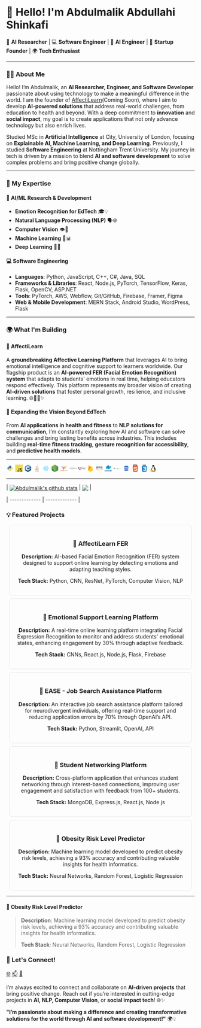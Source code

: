 # 👋 Hello! I'm Abdulmalik Abdullahi Shinkafi

🔹 **AI Researcher** | 💻 **Software Engineer** | 🤖 **AI Engineer** | 🚀 **Startup Founder** | 🌍 **Tech Enthusiast**

---

### 👨‍💻 About Me

Hello! I’m Abdulmalik, an **AI Researcher, Engineer, and Software Developer** passionate about using technology to make a meaningful difference in the world. I am the founder of [AffectiLearn](https://github.com/AffectiLearn)(Coming Soon), where I aim to develop **AI-powered solutions** that address real-world challenges, from education to health and beyond. With a deep commitment to **innovation** and **social impact**, my goal is to create applications that not only advance technology but also enrich lives.

Studied MSc in **Artificial Intelligence** at City, University of London, focusing on **Explainable AI, Machine Learning, and Deep Learning**. Previously, I studied **Software Engineering** at Nottingham Trent University. My journey in tech is driven by a mission to blend **AI and software development** to solve complex problems and bring positive change globally.

---

### 🌟 My Expertise

#### 🧠 AI/ML Research & Development
- **Emotion Recognition for EdTech** 🎓💡
- **Natural Language Processing (NLP)** 🗣️🌐
- **Computer Vision** 👁️📸
- **Machine Learning** 🤖📊
- **Deep Learning** 🧠💥

#### 💻 Software Engineering
- **Languages**: Python, JavaScript, C++, C#, Java, SQL
- **Frameworks & Libraries**: React, Node.js, PyTorch, TensorFlow, Keras, Flask, OpenCV, ASP.NET
- **Tools**: PyTorch, AWS, Webflow, Git/GitHub, Firebase, Framer, Figma
- **Web & Mobile Development**: MERN Stack, Android Studio, WordPress, Flask

---

### 🌍 What I'm Building

#### 🚀 AffectiLearn  
A **groundbreaking Affective Learning Platform** that leverages AI to bring emotional intelligence and cognitive support to learners worldwide. Our flagship product is an **AI-powered FER (Facial Emotion Recognition) system** that adapts to students' emotions in real time, helping educators respond effectively. This platform represents my broader vision of creating **AI-driven solutions** that foster personal growth, resilience, and inclusive learning. 🌐👩‍🏫✨

#### 🧩 Expanding the Vision Beyond EdTech  
From **AI applications in health and fitness** to **NLP solutions for communication**, I’m constantly exploring how AI and software can solve challenges and bring lasting benefits across industries. This includes building **real-time fitness tracking**, **gesture recognition for accessibility**, and **predictive health models**.

---
<code><img height="20" alt="python" src="https://raw.githubusercontent.com/github/explore/master/topics/python/python.png"></code>
<code><img height="20" alt="javascript" src="https://raw.githubusercontent.com/github/explore/master/topics/javascript/javascript.png"></code>
<code><img height="20" alt="c++" src="https://raw.githubusercontent.com/github/explore/master/topics/cpp/cpp.png"></code>
<code><img height="20" alt="java" src="https://raw.githubusercontent.com/github/explore/master/topics/java/java.png"></code>
<code><img height="20" alt="react" src="https://raw.githubusercontent.com/github/explore/master/topics/react/react.png"></code>
<code><img height="20" alt="nodejs" src="https://raw.githubusercontent.com/github/explore/master/topics/nodejs/nodejs.png"></code>
<code><img height="20" alt="tensorflow" src="https://raw.githubusercontent.com/github/explore/master/topics/tensorflow/tensorflow.png"></code>
<code><img height="20" alt="pytorch" src="https://raw.githubusercontent.com/github/explore/master/topics/pytorch/pytorch.png"></code>
<code><img height="20" alt="flask" src="https://raw.githubusercontent.com/github/explore/master/topics/flask/flask.png"></code>
<code><img height="20" alt="firebase" src="https://raw.githubusercontent.com/github/explore/master/topics/firebase/firebase.png"></code>
<code><img height="20" alt="aws" src="https://raw.githubusercontent.com/github/explore/master/topics/aws/aws.png"></code>
<code><img height="20" alt="docker" src="https://raw.githubusercontent.com/github/explore/master/topics/docker/docker.png"></code>
<code><img height="20" alt="mongodb" src="https://raw.githubusercontent.com/github/explore/master/topics/mongodb/mongodb.png"></code>
<code><img height="20" alt="sql" src="https://raw.githubusercontent.com/github/explore/master/topics/sql/sql.png"></code>
<code><img height="20" alt="html5" src="https://raw.githubusercontent.com/github/explore/master/topics/html/html.png"></code>
<code><img height="20" alt="css3" src="https://raw.githubusercontent.com/github/explore/master/topics/css/css.png"></code>
<code><img height="20" alt="linux" src="https://raw.githubusercontent.com/github/explore/master/topics/linux/linux.png"></code> 

---

| <a href="https://github.com/anuraghazra/github-readme-stats"><img align="center" src="https://github-readme-stats.vercel.app/api?username=Shinkerphy&show_icons=true&include_all_commits=true&theme=buefy&hide_border=true" alt="Abdulmalik's github stats" /></a> | <a href="https://github.com/anuraghazra/github-readme-stats"><img align="center" src="https://github-readme-stats.vercel.app/api/top-langs/?username=Shinkerphy&layout=compact&theme=buefy&hide_border=true" /></a> |

| ------------- | ------------- |
### 💡 Featured Projects

<div align="center">

<!-- Card 1 -->
<div style="border: 1px solid #e1e4e8; border-radius: 8px; padding: 16px; width: 90%; margin: 8px;">
  <h3>📌 AffectiLearn FER</h3>
  <p><strong>Description:</strong> AI-based Facial Emotion Recognition (FER) system designed to support online learning by detecting emotions and adapting teaching styles.</p>
  <p><strong>Tech Stack:</strong> Python, CNN, ResNet, PyTorch, Computer Vision, NLP</p>
</div>

<!-- Card 2 -->
<div style="border: 1px solid #e1e4e8; border-radius: 8px; padding: 16px; width: 90%; margin: 8px;">
  <h3>📌 Emotional Support Learning Platform</h3>
  <p><strong>Description:</strong> A real-time online learning platform integrating Facial Expression Recognition to monitor and address students' emotional states, enhancing engagement by 30% through adaptive feedback.</p>
  <p><strong>Tech Stack:</strong> CNNs, React.js, Node.js, Flask, Firebase</p>
</div>

<!-- Card 3 -->
<div style="border: 1px solid #e1e4e8; border-radius: 8px; padding: 16px; width: 90%; margin: 8px;">
  <h3>📌 EASE - Job Search Assistance Platform</h3>
  <p><strong>Description:</strong> An interactive job search assistance platform tailored for neurodivergent individuals, offering real-time support and reducing application errors by 70% through OpenAI’s API.</p>
  <p><strong>Tech Stack:</strong> Python, Streamlit, OpenAI, API</p>
</div>

<!-- Card 4 -->
<div style="border: 1px solid #e1e4e8; border-radius: 8px; padding: 16px; width: 90%; margin: 8px;">
  <h3>📌 Student Networking Platform</h3>
  <p><strong>Description:</strong> Cross-platform application that enhances student networking through interest-based connections, improving user engagement and satisfaction with feedback from 100+ students.</p>
  <p><strong>Tech Stack:</strong> MongoDB, Express.js, React.js, Node.js</p>
</div>

<!-- Card 5 -->
<div style="border: 1px solid #e1e4e8; border-radius: 8px; padding: 16px; width: 90%; margin: 8px;">
  <h3>📌 Obesity Risk Level Predictor</h3>
  <p><strong>Description:</strong> Machine learning model developed to predict obesity risk levels, achieving a 93% accuracy and contributing valuable insights for health informatics.</p>
  <p><strong>Tech Stack:</strong> Neural Networks, Random Forest, Logistic Regression</p>
</div>

</div>

---

#### 📌 Obesity Risk Level Predictor
> **Description**: Machine learning model developed to predict obesity risk levels, achieving a 93% accuracy and contributing valuable insights for health informatics.
> 
> **Tech Stack**: Neural Networks, Random Forest, Logistic Regression
### 💌 Let's Connect!

[🌐](https://abdulmalikshinkafi.com) [📫](mailto:abdulmalik@shinkafi.com) [💼](https://www.linkedin.com/in/abdulmalik-abdullahi-shinkafi-5645a21b6/)

I’m always excited to connect and collaborate on **AI-driven projects** that bring positive change. Reach out if you’re interested in cutting-edge projects in **AI, NLP, Computer Vision**, or **social impact tech**! 🌐✨

**"I’m passionate about making a difference and creating transformative solutions for the world through AI and software development!"** 🌍💡
